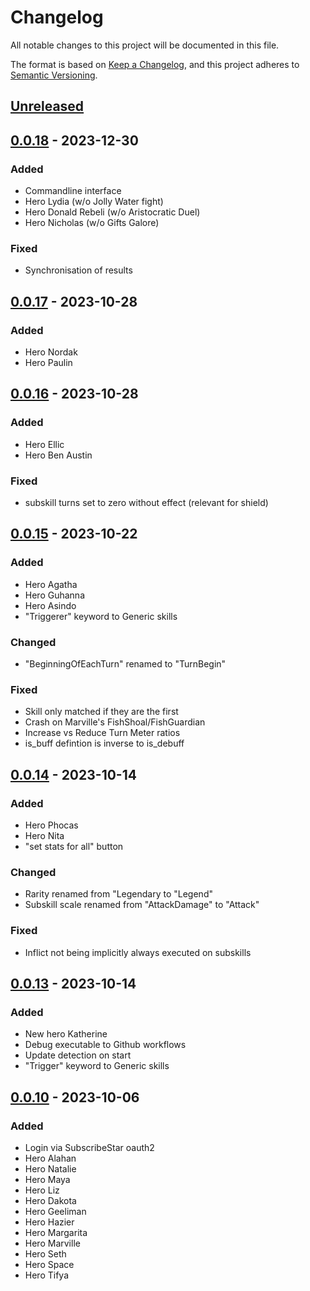 # Changelog

All notable changes to this project will be documented in this file.

The format is based on [Keep a Changelog](https://keepachangelog.com/en/1.0.0/),
and this project adheres to [Semantic Versioning](https://semver.org/spec/v2.0.0.html).

## [Unreleased]

## [0.0.18] - 2023-12-30

### Added

- Commandline interface
- Hero Lydia (w/o Jolly Water fight)
- Hero Donald Rebeli (w/o Aristocratic Duel)
- Hero Nicholas (w/o Gifts Galore)

### Fixed 

- Synchronisation of results

## [0.0.17] - 2023-10-28

### Added

- Hero Nordak
- Hero Paulin

## [0.0.16] - 2023-10-28

### Added

- Hero Ellic
- Hero Ben Austin

### Fixed

- subskill turns set to zero without effect (relevant for shield)

## [0.0.15] - 2023-10-22

### Added

- Hero Agatha
- Hero Guhanna
- Hero Asindo
- "Triggerer" keyword to Generic skills

### Changed

- "BeginningOfEachTurn" renamed to "TurnBegin"

### Fixed

- Skill only matched if they are the first 
- Crash on Marville's FishShoal/FishGuardian
- Increase vs Reduce Turn Meter ratios
- is_buff defintion is inverse to is_debuff

## [0.0.14] - 2023-10-14

### Added

- Hero Phocas
- Hero Nita
- "set stats for all" button

### Changed

- Rarity renamed from "Legendary to "Legend"
- Subskill scale renamed from "AttackDamage" to "Attack"

### Fixed 

- Inflict not being implicitly always executed on subskills

## [0.0.13] - 2023-10-14

### Added

- New hero Katherine
- Debug executable to Github workflows
- Update detection on start
- "Trigger" keyword to Generic skills

## [0.0.10] - 2023-10-06

### Added

- Login via SubscribeStar oauth2
- Hero Alahan
- Hero Natalie
- Hero Maya
- Hero Liz
- Hero Dakota
- Hero Geeliman
- Hero Hazier
- Hero Margarita
- Hero Marville
- Hero Seth
- Hero Space
- Hero Tifya

[unreleased]: https://github.com/APN-Pucky/raid_optimize/compare/0.0.18...HEAD
[0.0.18]: https://github.com/APN-Pucky/raid_optimize/compare/0.0.17...0.0.18
[0.0.17]: https://github.com/APN-Pucky/raid_optimize/compare/0.0.15...0.0.17
[0.0.16]: https://github.com/APN-Pucky/raid_optimize/compare/0.0.15...0.0.16
[0.0.15]: https://github.com/APN-Pucky/raid_optimize/compare/0.0.14...0.0.15
[0.0.14]: https://github.com/APN-Pucky/raid_optimize/compare/0.0.13...0.0.14
[0.0.13]: https://github.com/APN-Pucky/raid_optimize/compare/0.0.10...0.0.13
[0.0.10]: https://github.com/APN-Pucky/raid_optimize/releases/tag/0.0.10

